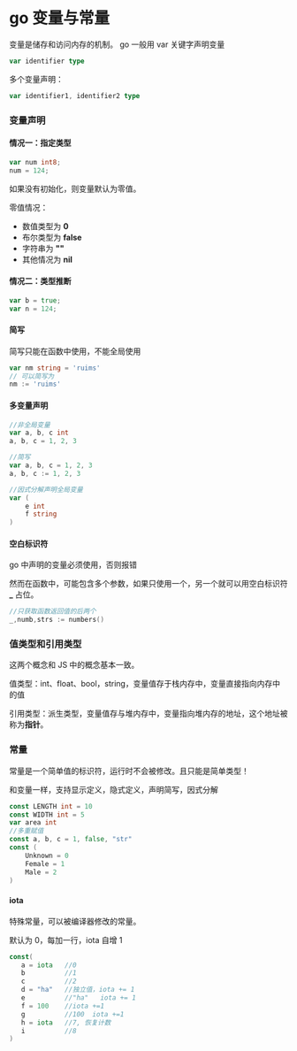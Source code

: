 # go 变量与常量

变量是储存和访问内存的机制。 go 一般用 var 关键字声明变量

```go
var identifier type
```

多个变量声明：

```go
var identifier1, identifier2 type
```

### 变量声明

#### 情况一：指定类型

```go
var num int8;
num = 124;
```

如果没有初始化，则变量默认为零值。

零值情况：

- 数值类型为 **0**
- 布尔类型为 **false**
- 字符串为 **""**
- 其他情况为 **nil**

#### 情况二：类型推断

```go
var b = true;
var n = 124;
```

#### 简写

简写只能在函数中使用，不能全局使用

```go
var nm string = 'ruims'
// 可以简写为
nm := 'ruims'
```

#### 多变量声明

```go
//非全局变量
var a, b, c int
a, b, c = 1, 2, 3

//简写
var a, b, c = 1, 2, 3
a, b, c := 1, 2, 3

//因式分解声明全局变量
var (
    e int
    f string
)
```

#### 空白标识符

go 中声明的变量必须使用，否则报错

然而在函数中，可能包含多个参数，如果只使用一个，另一个就可以用空白标识符 **\_** 占位。

```go
//只获取函数返回值的后两个
_,numb,strs := numbers()
```

### 值类型和引用类型

这两个概念和 JS 中的概念基本一致。

值类型：int、float、bool，string，变量值存于栈内存中，变量直接指向内存中的值

引用类型：派生类型，变量值存与堆内存中，变量指向堆内存的地址，这个地址被称为**指针**。

### 常量

常量是一个简单值的标识符，运行时不会被修改。且只能是简单类型！

和变量一样，支持显示定义，隐式定义，声明简写，因式分解

```go
const LENGTH int = 10
const WIDTH int = 5
var area int
//多重赋值
const a, b, c = 1, false, "str"
const (
    Unknown = 0
    Female = 1
    Male = 2
)
```

#### iota

特殊常量，可以被编译器修改的常量。

默认为 0，每加一行，iota 自增 1

```go
const(
   a = iota   //0
   b          //1
   c          //2
   d = "ha"   //独立值，iota += 1
   e          //"ha"   iota += 1
   f = 100    //iota +=1
   g          //100  iota +=1
   h = iota   //7, 恢复计数
   i          //8
)
```
